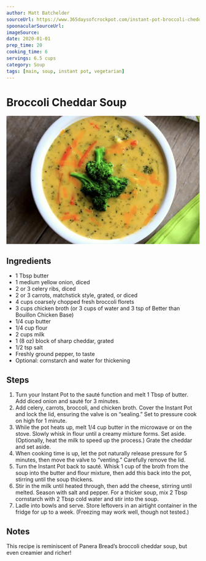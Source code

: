 ```yaml
---
author: Matt Batchelder
sourceUrl: https://www.365daysofcrockpot.com/instant-pot-broccoli-cheddar-soup/print/10937/
spoonacularSourceUrl: 
imageSource:
date: 2020-01-01
prep_time: 20
cooking_time: 6
servings: 6.5 cups
category: Soup
tags: [main, soup, instant pot, vegetarian]
---
```

# Broccoli Cheddar Soup

![Image of Broccoli Cheddar Soup](../img/broccoli-cheddar-soup.jpeg)

## Ingredients
- 1 Tbsp butter
- 1 medium yellow onion, diced
- 2 or 3 celery ribs, diced
- 2 or 3 carrots, matchstick style, grated, or diced
- 4 cups coarsely chopped fresh broccoli florets
- 3 cups chicken broth (or 3 cups of water and 3 tsp of Better than Bouillon Chicken Base)
- 1/4 cup butter
- 1/4 cup flour
- 2 cups milk
- 1 (8 oz) block of sharp cheddar, grated
- 1/2 tsp salt
- Freshly ground pepper, to taste
- Optional: cornstarch and water for thickening

## Steps
1. Turn your Instant Pot to the sauté function and melt 1 Tbsp of butter. Add diced onion and sauté for 3 minutes.
2. Add celery, carrots, broccoli, and chicken broth. Cover the Instant Pot and lock the lid, ensuring the valve is on “sealing.” Set to pressure cook on high for 1 minute.
3. While the pot heats up, melt 1/4 cup butter in the microwave or on the stove. Slowly whisk in flour until a creamy mixture forms. Set aside. (Optionally, heat the milk to speed up the process.) Grate the cheddar and set aside.
4. When cooking time is up, let the pot naturally release pressure for 5 minutes, then move the valve to “venting.” Carefully remove the lid.
5. Turn the Instant Pot back to sauté. Whisk 1 cup of the broth from the soup into the butter and flour mixture, then add this back into the pot, stirring until the soup thickens.
6. Stir in the milk until heated through, then add the cheese, stirring until melted. Season with salt and pepper. For a thicker soup, mix 2 Tbsp cornstarch with 2 Tbsp cold water and stir into the soup.
7. Ladle into bowls and serve. Store leftovers in an airtight container in the fridge for up to a week. (Freezing may work well, though not tested.)

## Notes
This recipe is reminiscent of Panera Bread’s broccoli cheddar soup, but even creamier and richer!
